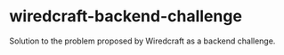 # wiredcraft-backend-challenge
Solution to the problem proposed by Wiredcraft as a backend challenge.
